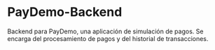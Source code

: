 # PayDemo-Backend
Backend para PayDemo, una aplicación de simulación de pagos. Se encarga del procesamiento de pagos y del historial de transacciones.
